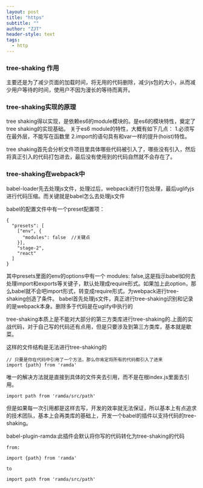 ```yaml
---
layout: post
title: "https"
subtitle: ""
author: "ZJT"
header-style: text
tags:
  - http
---
```


### tree-shaking 作用

主要还是为了减少页面的加载时间，将无用的代码删除，减少js包的大小，从而减少用户等待的时间，使用户不因为漫长的等待而离开。

### tree-shaking实现的原理

tree shaking得以实现，是依赖es6的module模块的。是es6的模块特性，奠定了tree shaking的实现基础。
关于es6 module的特性，大概有如下几点：
1.必须写在最外层，不能写在函数里
2.import的语句具有和var一样的提升(hoist)特性。

tree shaking首先会分析文件项目里具体哪些代码被引入了，哪些没有引入，然后将真正引入的代码打包进去，最后没有使用到的代码自然就不会存在了。

### tree-shaking在webpack中

babel-loader先去处理js文件，处理过后，webpack进行打包处理，最后uglifyjs进行代码压缩。而关键就是babel怎么去处理js文件

babel的配置文件中有一个preset配置项：
```
{
  "presets": [
    ["env", {
      "modules": false  //关键点
    }],
    "stage-2",
    "react"
  ]
}

```
其中presets里面的env的options中有一个 modules: false,这是指示babel如何去处理import和exports等关键子，默认处理成require形式。如果加上此option，那么babel就不会吧import形式，转变成require形式。为webpack进行tree-shaking创造了条件。
babel首先处理js文件，真正进行tree-shaking识别和记录的是webpack本身。删除多于代码是在uglify中执行的

tree-shaking本质上是不能对大部分的第三方类库进行tree-shaking的.上面的实战代码，对于自己写的代码还有点用，但是只要涉及到第三方类库，基本就是歇菜。

这样的文件结构是无法进行tree-shaking的
```
// 只要是你在代码中引用了一个方法，那么你肯定将所有的代码都引入了进来
import {path} from 'ramda' 
```
唯一的解决方法就是直接到具体的文件夹去引用，而不是在根index.js里面去引用。
```
import path from 'ramda/src/path'
```
但是如果每一次引用都是这样去写，开发的效率就无法保证，所以基本上有点追求的技术团队，基本上会再类库的基础上，开发一个babel的插件以支持代码的tree-shaking。

babel-plugin-ramda:此插件会默认将你写的代码转化为tree-shaking的代码
```
from:

import {path} from 'ramda' 

to

import path from 'ramda/src/path'
```
















